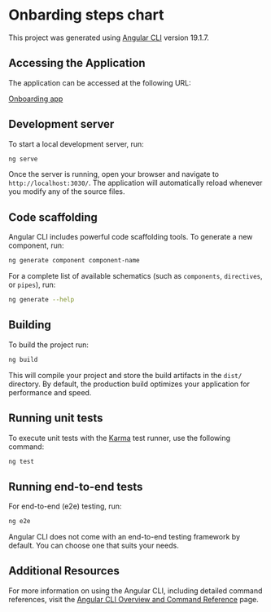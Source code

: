 # Onbarding steps chart

This project was generated using [Angular CLI](https://github.com/angular/angular-cli) version 19.1.7.

## Accessing the Application

The application can be accessed at the following URL:

[Onboarding app](https://main.d3k7ntvyg6sta2.amplifyapp.com/onboarding)

## Development server

To start a local development server, run:

```bash
ng serve
```

Once the server is running, open your browser and navigate to `http://localhost:3030/`. The application will automatically reload whenever you modify any of the source files.

## Code scaffolding

Angular CLI includes powerful code scaffolding tools. To generate a new component, run:

```bash
ng generate component component-name
```

For a complete list of available schematics (such as `components`, `directives`, or `pipes`), run:

```bash
ng generate --help
```

## Building

To build the project run:

```bash
ng build
```

This will compile your project and store the build artifacts in the `dist/` directory. By default, the production build optimizes your application for performance and speed.

## Running unit tests

To execute unit tests with the [Karma](https://karma-runner.github.io) test runner, use the following command:

```bash
ng test
```

## Running end-to-end tests

For end-to-end (e2e) testing, run:

```bash
ng e2e
```

Angular CLI does not come with an end-to-end testing framework by default. You can choose one that suits your needs.

## Additional Resources

For more information on using the Angular CLI, including detailed command references, visit the [Angular CLI Overview and Command Reference](https://angular.dev/tools/cli) page.
